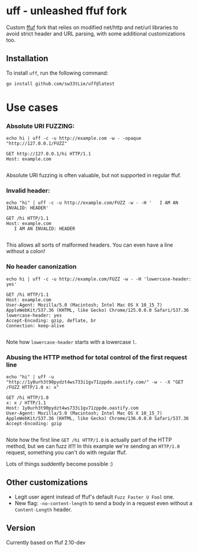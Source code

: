 # uff - unleashed ffuf fork

Custom [ffuf](https://github.com/sw33tLie/uff) fork that relies on modified net/http and net/url libraries to avoid strict header and URL parsing, with some additional customizations too.

## Installation

To install `uff`, run the following command:

```bash
go install github.com/sw33tLie/uff@latest
```

# Use cases

### Absolute URI FUZZING:

`echo hi | uff -c -u http://example.com -w - -opaque "http://127.0.0.1/FUZZ"`
 
```
GET http://127.0.0.1/hi HTTP/1.1
Host: example.com


```

Absolute URI fuzzing is often valuable, but not supported in regular ffuf.

### Invalid header:

`echo "hi" | uff -c -u http://example.com/FUZZ -w - -H '   I AM AN INVALID: HEADER'`

```http
GET /hi HTTP/1.1
Host: example.com
   I AM AN INVALID: HEADER


```

This allows all sorts of malformed headers.
You can even have a line without a colon!

### No header canonization

`echo hi | uff -c -u http://example.com/FUZZ -w - -H 'lowercase-header: yes'`

```http
GET /hi HTTP/1.1
Host: example.com
User-Agent: Mozilla/5.0 (Macintosh; Intel Mac OS X 10_15_7) AppleWebKit/537.36 (KHTML, like Gecko) Chrome/125.0.0.0 Safari/537.36
lowercase-header: yes
Accept-Encoding: gzip, deflate, br
Connection: keep-alive


```

Note how `lowercase-header` starts with a lowercase `l`.

### Abusing the HTTP method for total control of the first request line

`echo "hi" | uff -u "http://1y0urh3t90pydzt4ws733i1gv71zppde.oastify.com/" -w - -X "GET /FUZZ HTTP/1.0
x: x"`

```http
GET /hi HTTP/1.0
x: x / HTTP/1.1
Host: 1y0urh3t90pydzt4ws733i1gv71zppde.oastify.com
User-Agent: Mozilla/5.0 (Macintosh; Intel Mac OS X 10_15_7) AppleWebKit/537.36 (KHTML, like Gecko) Chrome/136.0.0.0 Safari/537.36
Accept-Encoding: gzip


```

Note how the first line `GET /hi HTTP/1.0` is actually part of the HTTP method, but we can fuzz it!!!
In this example we're sending an `HTTP/1.0` request, something you can't do with regular ffuf.

Lots of things suddently become possible :)

## Other customizations

- Legit user agent instead of ffuf's default `Fuzz Faster U Fool` one.
- New flag: `-no-content-length` to send a body in a request even without a `Content-Length` header.

## Version

Currently based on ffuf 2.10-dev

